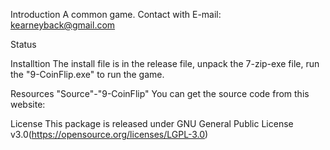 Introduction
A common game.
Contact with E-mail: kearneyback@gmail.com


Status

Installtion
The install file is in the release file, unpack the 7-zip-exe file, run the "9-CoinFlip.exe" to run the game.

Resources
"Source"-"9-CoinFlip"
You can get the source code from this website:

License
This package is released under GNU General Public License v3.0(https://opensource.org/licenses/LGPL-3.0)


